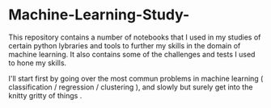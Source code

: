 # Machine-Learning-Study-
This repository contains a number of notebooks that I used in my studies of certain python lybraries and tools to further my skills in the domain of machine learning.
It also contains some of the challenges and tests I used to hone my skills.

I'll start first by going over the most commun problems in machine learning ( classification / regression / clustering ), and slowly but surely get into the knitty gritty of things .
